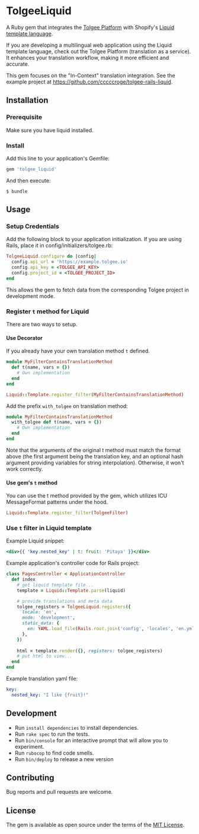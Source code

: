 # TolgeeLiquid

A Ruby gem that integrates the [Tolgee Platform](https://tolgee.io/integrations) with Shopify's [Liquid template language](https://github.com/Shopify/liquid).

If you are developing a multilingual web application using the Liquid template language, check out the Tolgee Platform (translation as a service). It enhances your translation workflow, making it more efficient and accurate.

This gem focuses on the "In-Context" translation integration. See the example project at https://github.com/cccccroge/tolgee-rails-liquid.

## Installation

### Prerequisite
Make sure you have liquid installed.

### Install

Add this line to your application's Gemfile:

```ruby
gem 'tolgee_liquid'
```

And then execute:

    $ bundle

## Usage

### Setup Credentials
Add the following block to your application initialization. If you are using Rails, place it in config/initializers/tolgee.rb:

```.rb
TolgeeLiquid.configure do |config|
  config.api_url = 'https://example.tolgee.io'
  config.api_key = <TOLGEE_API_KEY>
  config.project_id = <TOLGEE_PROJECT_ID>
end
```
This allows the gem to fetch data from the corresponding Tolgee project in development mode.

### Register `t` method for Liquid
There are two ways to setup.

#### Use Decorator
If you already have your own translation method `t` defined.
```.rb
module MyFilterContainsTranslationMethod
  def t(name, vars = {})
    # Own implementation
  end    
end

Liquid::Template.register_filter(MyFilterContainsTranslationMethod)
```

Add the prefix `with_tolgee` on translation method:
```.rb
module MyFilterContainsTranslationMethod
  with_tolgee def t(name, vars = {})
    # Own implementation
  end    
end
```

Note that the arguments of the original t method must match the format above (the first argument being the translation key, and an optional hash argument providing variables for string interpolation). Otherwise, it won't work correctly.

#### Use gem's `t` method
You can use the t method provided by the gem, which utilizes ICU MessageFormat patterns under the hood.

```.rb
Liquid::Template.register_filter(TolgeeFilter)
```

### Use `t` filter in Liquid template

Example Liquid snippet:
```.html
<div>{{ 'key.nested_key' | t: fruit: 'Pitaya' }}</div>
```

Example application's controller code for Rails project:
```.rb
class PagesController < ApplicationController
  def index
    # get liquid template file...
    template = Liquid::Template.parse(liquid)

    # provide translations and meta data 
    tolgee_registers = TolgeeLiquid.registers({
      locale: 'en',
      mode: 'development',
      static_data: {
        en: YAML.load_file(Rails.root.join('config', 'locales', 'en.yml')),
      },
    })
    
    html = template.render({}, registers: tolgee_registers)
    # put html to view...
  end
end
```

Example translation yaml file:
```.yml
key:
  nested_key: "I like {fruit}!"
```

## Development

- Run `install dependencies` to install dependencies.
- Run `rake spec` to run the tests.
- Run `bin/console` for an interactive prompt that will allow you to experiment.
- Run `rubocop` to find code smells.
- Run `bin/deploy` to release a new version

## Contributing

Bug reports and pull requests are welcome.

## License

The gem is available as open source under the terms of the [MIT License](https://opensource.org/licenses/MIT).
